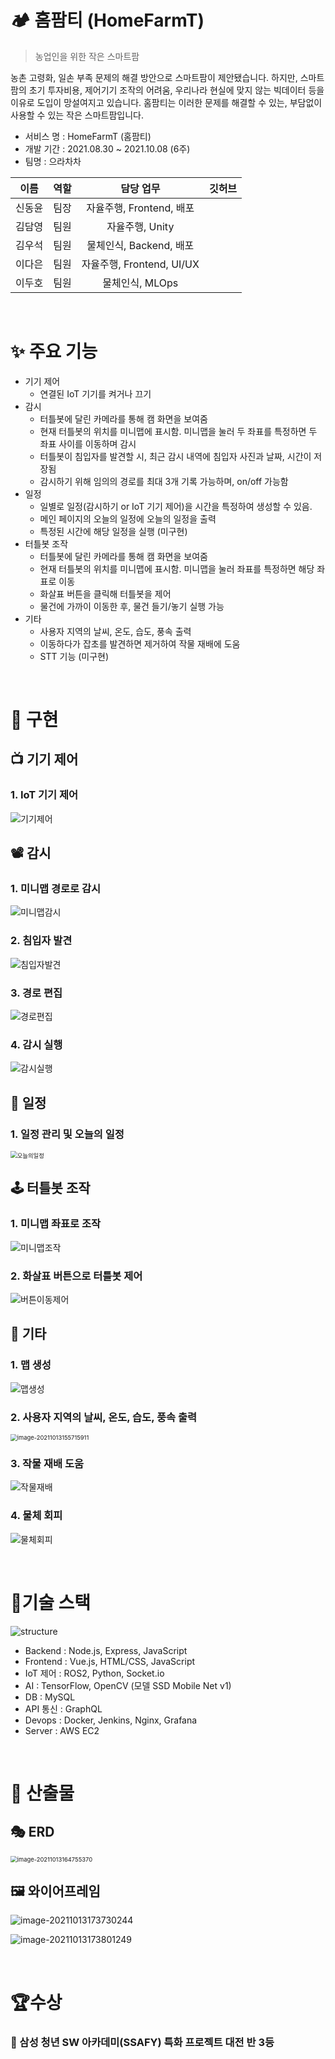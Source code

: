 # 🏕 홈팜티 (HomeFarmT)

> 농업인을 위한 작은 스마트팜

농촌 고령화, 일손 부족 문제의 해결 방안으로 스마트팜이 제안됐습니다. 하지만, 스마트팜의 초기 투자비용, 제어기기 조작의 어려움, 우리나라 현실에 맞지 않는 빅데이터 등을 이유로 도입이 망설여지고 있습니다. 홈팜티는 이러한 문제를 해결할 수 있는, 부담없이 사용할 수 있는 작은 스마트팜입니다.

 - 서비스 명 : HomeFarmT (홈팜티)
 - 개발 기간 : 2021.08.30 ~ 2021.10.08 (6주)
 - 팀명 : 으라차차

|  이름  | 역할 |         담당 업무         | 깃허브 |
| :----: | :--: | :-----------------------: | :----: |
| 신동윤 | 팀장 | 자율주행, Frontend, 배포  |        |
| 김담영 | 팀원 |      자율주행, Unity      |        |
| 김우석 | 팀원 |  물체인식, Backend, 배포  |        |
| 이다은 | 팀원 | 자율주행, Frontend, UI/UX |        |
| 이두호 | 팀원 |      물체인식, MLOps      |        |

<br/>

# ✨ 주요 기능
 - 기기 제어
    - 연결된 IoT 기기를 켜거나 끄기
 - 감시
    - 터틀봇에 달린 카메라를 통해 캠 화면을 보여줌
    - 현재 터틀봇의 위치를 미니맵에 표시함. 미니맵을 눌러 두 좌표를 특정하면 두 좌표 사이를 이동하며 감시
    - 터틀봇이 침입자를 발견할 시, 최근 감시 내역에 침입자 사진과 날짜, 시간이 저장됨
    - 감시하기 위해 임의의 경로를 최대 3개 기록 가능하며, on/off 가능함 
 - 일정
    - 일별로 일정(감시하기 or IoT 기기 제어)을 시간을 특정하여 생성할 수 있음. 
    - 메인 페이지의 오늘의 일정에 오늘의 일정을 출력
    - 특정된 시간에 해당 일정을 실행 (미구현)
 - 터틀봇 조작
    - 터틀봇에 달린 카메라를 통해 캠 화면을 보여줌
    - 현재 터틀봇의 위치를 미니맵에 표시함. 미니맵을 눌러 좌표를 특정하면 해당 좌표로 이동
    - 화살표 버튼을 클릭해 터틀봇을 제어
    - 물건에 가까이 이동한 후, 물건 들기/놓기 실행 가능
 - 기타
    - 사용자 지역의 날씨, 온도, 습도, 풍속 출력
    - 이동하다가 잡초를 발견하면 제거하여 작물 재배에 도움
    - STT 기능 (미구현)

<br/>

# 🎇 구현

## 📺 기기 제어

### 1. IoT 기기 제어

![기기제어](README.assets/기기제어.gif)



## 📽 감시

### 1. 미니맵 경로로 감시

![미니맵감시](README.assets/미니맵감시.gif)



### 2. 침입자 발견

![침입자발견](README.assets/침입자발견.gif)



### 3. 경로 편집

![경로편집](README.assets/경로편집.gif)



### 4. 감시 실행

![감시실행](README.assets/감시실행.gif)



## 📅 일정

### 1. 일정 관리 및 오늘의 일정

<img src="README.assets/오늘의일정.gif" alt="오늘의일정" style="zoom:67%;" />



## 🕹 터틀봇 조작

### 1. 미니맵 좌표로 조작

![미니맵조작](README.assets/미니맵조작.gif)



### 2. 화살표 버튼으로 터틀봇 제어

![버튼이동제어](README.assets/버튼이동제어.gif)





## 🎈 기타

### 1. 맵 생성

![맵생성](README.assets/맵생성.gif)



### 2. 사용자 지역의 날씨, 온도, 습도, 풍속 출력

<img src="README.assets/image-20211013155715911.png" alt="image-20211013155715911" style="zoom:67%;" />

### 3. 작물 재배 도움

![작물재배](README.assets/작물재배.gif)



### 4. 물체 회피

![물체회피](README.assets/물체회피.gif)




<br/>

# 🧱기술 스택

![structure](README.assets/structure.PNG)

 - Backend : Node.js, Express, JavaScript
 - Frontend : Vue.js, HTML/CSS, JavaScript
 - IoT 제어 : ROS2, Python, Socket.io
 - AI : TensorFlow, OpenCV (모델 SSD Mobile Net v1)
 - DB : MySQL
 - API 통신 : GraphQL 
 - Devops : Docker, Jenkins, Nginx, Grafana
 - Server : AWS EC2

<br/>

# 📝 산출물

## 🎭 ERD

<img src="README.assets/image-20211013164755370.png" alt="image-20211013164755370" style="zoom:67%;" />

## 🖼 와이어프레임

![image-20211013173730244](README.assets/image-20211013173730244.png)

![image-20211013173801249](README.assets/image-20211013173801249.png)

<br/>

# 🏆수상

### 🏅 삼성 청년 SW 아카데미(SSAFY) 특화 프로젝트 대전 반 3등

